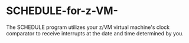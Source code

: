 # SCHEDULE-for-z-VM-
The SCHEDULE program utilizes your z/VM virtual machine's clock comparator to receive interrupts at the date and time determined by you. 
